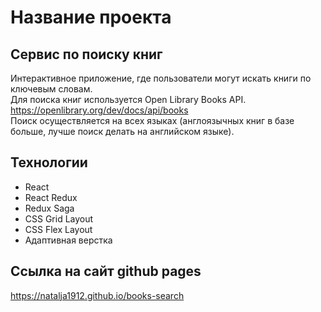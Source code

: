 # Название проекта
## Сервис по поиску книг
Интерактивное приложение, где пользователи могут искать книги по ключевым словам. <br />
Для поиска книг используется Open Library Books API.<br />
https://openlibrary.org/dev/docs/api/books <br />
Поиск осуществляется на всех языках (англоязычных книг в базе больше, лучше поиск делать на английском языке).

## Технологии
 * React
 * React Redux
 * Redux Saga
 * CSS Grid Layout
 * CSS Flex Layout
 * Адаптивная верстка

## Ссылка на сайт github pages
https://natalja1912.github.io/books-search



